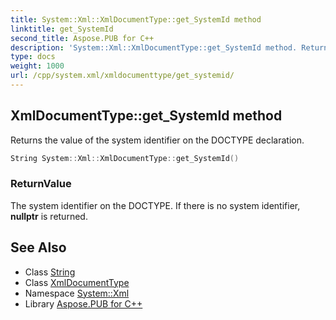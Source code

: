 ```yaml
---
title: System::Xml::XmlDocumentType::get_SystemId method
linktitle: get_SystemId
second_title: Aspose.PUB for C++
description: 'System::Xml::XmlDocumentType::get_SystemId method. Returns the value of the system identifier on the DOCTYPE declaration in C++.'
type: docs
weight: 1000
url: /cpp/system.xml/xmldocumenttype/get_systemid/
---
```

## XmlDocumentType::get_SystemId method


Returns the value of the system identifier on the DOCTYPE declaration.

```cpp
String System::Xml::XmlDocumentType::get_SystemId()
```


### ReturnValue

The system identifier on the DOCTYPE. If there is no system identifier, **nullptr** is returned.

## See Also

* Class [String](../../../system/string/)
* Class [XmlDocumentType](../)
* Namespace [System::Xml](../../)
* Library [Aspose.PUB for C++](../../../)
